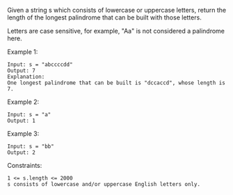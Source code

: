 Given a string s which consists of lowercase or uppercase letters, return the length of the longest palindrome that can be built with those letters.

Letters are case sensitive, for example, "Aa" is not considered a palindrome here.

Example 1:

    Input: s = "abccccdd"
    Output: 7
    Explanation:
    One longest palindrome that can be built is "dccaccd", whose length is 7.

Example 2:

    Input: s = "a"
    Output: 1

Example 3:

    Input: s = "bb"
    Output: 2

Constraints:

    1 <= s.length <= 2000
    s consists of lowercase and/or uppercase English letters only.
